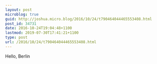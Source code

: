 ```yaml
---
layout: post
microblog: true
guid: http://joshua.micro.blog/2016/10/24/t790464044465553408.html
post_id: 34731
date: 2016-10-24T19:04:48+1100
lastmod: 2019-07-30T17:41:21+1100
type: post
url: /2016/10/24/t790464044465553408.html
---
```

Hello, Berlin
